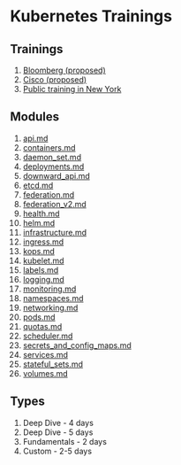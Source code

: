 Kubernetes Trainings
====================

Trainings
---------

1. [Bloomberg (proposed)](trainings/bloomberg-proposal.md)
1. [Cisco (proposed)](trainings/bloomberg-proposal.md)
1. [Public training in New York](trainings/public-NY-Jul-2018.md)

Modules
-------

1. [api.md](modules/api.md)
1. [containers.md](modules/containers.md)
1. [daemon_set.md](modules/daemon_set.md)
1. [deployments.md](modules/deployments.md)
1. [downward_api.md](modules/downward_api.md)
1. [etcd.md](modules/etcd.md)
1. [federation.md](modules/federation.md)
1. [federation_v2.md](modules/federation_v2.md)
1. [health.md](modules/health.md)
1. [helm.md](modules/helm.md)
1. [infrastructure.md](modules/infrastructure.md)
1. [ingress.md](modules/ingress.md)
1. [kops.md](modules/kops.md)
1. [kubelet.md](modules/kubelet.md)
1. [labels.md](modules/labels.md)
1. [logging.md](modules/logging.md)
1. [monitoring.md](modules/monitoring.md)
1. [namespaces.md](modules/namespaces.md)
1. [networking.md](modules/networking.md)
1. [pods.md](modules/pods.md)
1. [quotas.md](modules/quotas.md)
1. [scheduler.md](modules/scheduler.md)
1. [secrets_and_config_maps.md](modules/secrets_and_config_maps.md)
1. [services.md](modules/services.md)
1. [stateful_sets.md](modules/stateful_sets.md)
1. [volumes.md](modules/volumes.md)

Types
-----

1. Deep Dive - 4 days
1. Deep Dive - 5 days
1. Fundamentals - 2 days
1. Custom - 2-5 days
